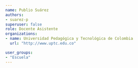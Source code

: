 ```yaml
---
name: Publio Suárez
authors:
- suarez-p
superuser: false
role: Docente Asistente
organizations:
- name: Universidad Pedagógica y Tecnológica de Colombia
  url: "http://www.uptc.edu.co"

user_groups:
- "Escuela"
---
```


